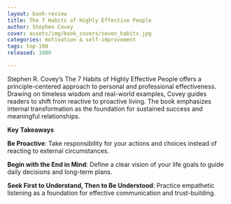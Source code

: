 ```yaml
---
layout: book-review
title: The 7 Habits of Highly Effective People
author: Stephen Covey
cover: assets/img/book_covers/seven_habits.jpg
categories: motivation & self-improvement
tags: top-100
released: 1989

---
```


Stephen R. Covey’s The 7 Habits of Highly Effective People offers a principle-centered approach to personal and professional effectiveness. Drawing on timeless wisdom and real-world examples, Covey guides readers to shift from reactive to proactive living. The book emphasizes internal transformation as the foundation for sustained success and meaningful relationships.

**Key Takeaways**

**Be Proactive**: Take responsibility for your actions and choices instead of reacting to external circumstances.

**Begin with the End in Mind**: Define a clear vision of your life goals to guide daily decisions and long-term plans.

**Seek First to Understand, Then to Be Understood**: Practice empathetic listening as a foundation for effective communication and trust-building.